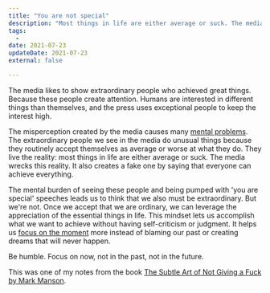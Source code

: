 ```yaml
---
title: "You are not special"
description: "Most things in life are either average or suck. The media blurs this reality. It also creates a fake one by saying that everyone can achieve everything."
tags:
  -
date: 2021-07-23
updateDate: 2021-07-23
external: false

---
```


The media likes to show extraordinary people who achieved great things. Because these people create attention. Humans are interested in different things than themselves, and the press uses exceptional people to keep the interest high.

The misperception created by the media causes many [mental problems](https://candost.substack.com/p/a-life-without-problems-the-happiness). The extraordinary people we see in the media do unusual things because they routinely accept themselves as average or worse at what they do. They live the reality: most things in life are either average or suck. The media wrecks this reality. It also creates a fake one by saying that everyone can achieve everything.

The mental burden of seeing these people and being pumped with 'you are special' speeches leads us to think that we also must be extraordinary. But we're not. Once we accept that we are ordinary, we can leverage the appreciation of the essential things in life. This mindset lets us accomplish what we want to achieve without having self-criticism or judgment. It helps us [focus on the moment](https://candost.substack.com/p/growth-with-systematic-bliss) more instead of blaming our past or creating dreams that will never happen.

Be humble. Focus on now, not in the past, not in the future.

This was one of my notes from the book [The Subtle Art of Not Giving a Fuck by Mark Manson](https://candost.substack.com/p/the-subtle-art-of-not-giving-a-fuck-by-mark-manson-book-summary-review-and-notes).
